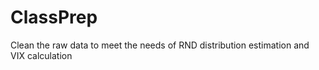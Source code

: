 # ClassPrep
Clean the raw data to meet the needs of RND distribution estimation and VIX calculation
